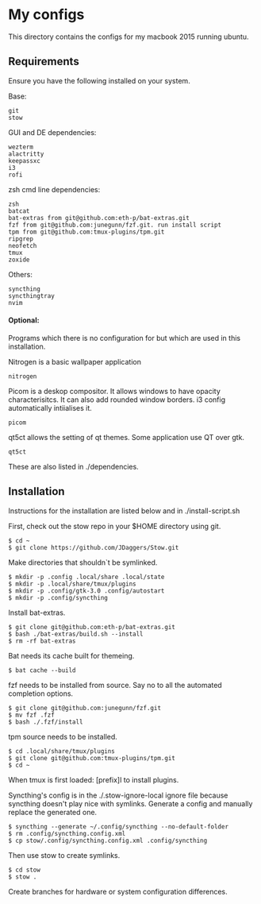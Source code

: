 # My configs

This directory contains the configs for my macbook 2015 running ubuntu.

## Requirements

Ensure you have the following installed on your system.

Base:
```
git
stow
```

GUI and DE dependencies:
```
wezterm
alactritty
keepassxc
i3
rofi
```

zsh cmd line dependencies:
```
zsh
batcat 
bat-extras from git@github.com:eth-p/bat-extras.git
fzf from git@github.com:junegunn/fzf.git. run install script
tpm from git@github.com:tmux-plugins/tpm.git
ripgrep
neofetch
tmux
zoxide
```

Others:
```
syncthing
syncthingtray
nvim
```

#### Optional: 
Programs which there is no configuration for but which are used in this installation.

Nitrogen is a basic wallpaper application
```
nitrogen
```

Picom is a deskop compositor. It allows windows to have opacity characterisitcs. 
It can also add rounded window borders.
i3 config automatically intiialises it.
```
picom
```

qt5ct allows the setting of qt themes. Some application use QT over gtk.
```
qt5ct
```

These are also listed in ./dependencies.

## Installation
Instructions for the installation are listed below and in ./install-script.sh

First, check out the stow repo in your $HOME directory using git.
```
$ cd ~
$ git clone https://github.com/JDaggers/Stow.git
```

Make directories that shouldn`t be symlinked.
```
$ mkdir -p .config .local/share .local/state
$ mkdir -p .local/share/tmux/plugins
$ mkdir -p .config/gtk-3.0 .config/autostart
$ mkdir -p .config/syncthing
```

Install bat-extras.
```
$ git clone git@github.com:eth-p/bat-extras.git
$ bash ./bat-extras/build.sh --install
$ rm -rf bat-extras
```

Bat needs its cache built for themeing.
```
$ bat cache --build
```

fzf needs to be installed from source. Say no to all the automated completion options.
```
$ git clone git@github.com:junegunn/fzf.git
$ mv fzf .fzf
$ bash ./.fzf/install
```

tpm source needs to be installed.
```
$ cd .local/share/tmux/plugins
$ git clone git@github.com:tmux-plugins/tpm.git
$ cd ~
```
When tmux is first loaded: [prefix]I to install plugins.

Syncthing's config is in the ./.stow-ignore-local ignore file because syncthing doesn't play nice with symlinks.
Generate a config and manually replace the generated one.
```
$ syncthing --generate ~/.config/syncthing --no-default-folder
$ rm .config/syncthing.config.xml
$ cp stow/.config/syncthing.config.xml .config/syncthing
```

Then use stow to create symlinks.
```
$ cd stow
$ stow .
```

Create branches for hardware or system configuration differences.
